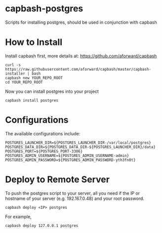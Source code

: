 capbash-postgres
==============

Scripts for installing postgres, should be used in conjunction with capbash

# How to Install #

Install capbash first, more details at:
https://github.com/aforward/capbash

```
curl -s https://raw.githubusercontent.com/aforward/capbash/master/capbash-installer | bash
capbash new YOUR_REPO_ROOT
cd YOUR_REPO_ROOT
```

Now you can install postgres into your project

```
capbash install postgres
```

# Configurations #

The available configurations include:

```
POSTGRES_LAUNCHER_DIR=${POSTGRES_LAUNCHER_DIR-/var/local/postgres}
POSTGRES_DATA_DIR=${POSTGRES_DATA_DIR-${POSTGRES_LAUNCHER_DIR}/data}
POSTGRES_PORT=${POSTGRES_PORT-3306}
POSTGRES_ADMIN_USERNAME=${POSTGRES_ADMIN_USERNAME-admin}
POSTGRES_ADMIN_PASSWORD=${POSTGRES_ADMIN_PASSWORD-yth3fn0t}
```

# Deploy to Remote Server #

To push the postgres script to your server, all you need if the IP or hostname of your server (e.g. 192.167.0.48) and your root password.

```
capbash deploy <IP> postgres
```

For example,

```
capbash deploy 127.0.0.1 postgres
```
